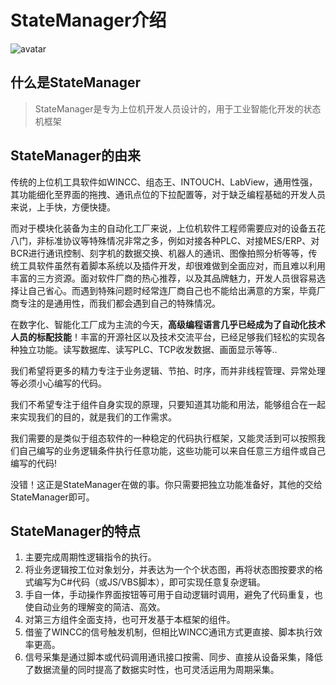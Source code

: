 # StateManager介绍
![avatar](_media/favicon.ico)

## 什么是StateManager

> StateManager是专为上位机开发人员设计的，用于工业智能化开发的状态机框架

## StateManager的由来
传统的上位机工具软件如WINCC、组态王、INTOUCH、LabView，通用性强，其功能细化至界面的拖拽、通讯点位的下拉配置等，对于缺乏编程基础的开发人员来说，上手快，方便快捷。

而对于模块化装备为主的自动化工厂来说，上位机软件工程师需要应对的设备五花八门，非标准协议等特殊情况非常之多，例如对接各种PLC、对接MES/ERP、对BCR进行通讯控制、刻字机的数据交换、机器人的通讯、图像拍照分析等等，传统工具软件虽然有着脚本系统以及插件开发，却很难做到全面应对，而且难以利用丰富的三方资源。面对软件厂商的热心推荐，以及其品牌魅力，开发人员很容易选择让自己省心。而遇到特殊问题时经常连厂商自己也不能给出满意的方案，毕竟厂商专注的是通用性，而我们都会遇到自己的特殊情况。

在数字化、智能化工厂成为主流的今天，__高级编程语言几乎已经成为了自动化技术人员的标配技能__！丰富的开源社区以及技术交流平台，已经足够我们轻松的实现各种独立功能。读写数据库、读写PLC、TCP收发数据、画面显示等等..

我们希望将更多的精力专注于业务逻辑、节拍、时序，而并非线程管理、异常处理等必须小心编写的代码。

我们不希望专注于组件自身实现的原理，只要知道其功能和用法，能够组合在一起来实现我们的目的，就是我们的工作需求。

我们需要的是类似于组态软件的一种稳定的代码执行框架，又能灵活到可以按照我们自己编写的业务逻辑条件执行任意功能，这些功能可以来自任意三方组件或自己编写的代码!

没错！这正是StateManager在做的事。你只需要把独立功能准备好，其他的交给StateManager即可。

## StateManager的特点
1. 主要完成周期性逻辑指令的执行。
2. 将业务逻辑按工位对象划分，并表达为一个个状态图，再将状态图按要求的格式编写为C#代码（或JS/VBS脚本），即可实现任意复杂逻辑。
3. 手自一体，手动操作界面按钮等可用于自动逻辑时调用，避免了代码重复，也使自动业务的理解变的简洁、高效。
4. 对第三方组件全面支持，也可开发基于本框架的组件。
5. 借鉴了WINCC的信号触发机制，但相比WINCC通讯方式更直接、脚本执行效率更高。
6. 信号采集是通过脚本或代码调用通讯接口按需、同步、直接从设备采集，降低了数据流量的同时提高了数据实时性，也可灵活运用为周期采集。


